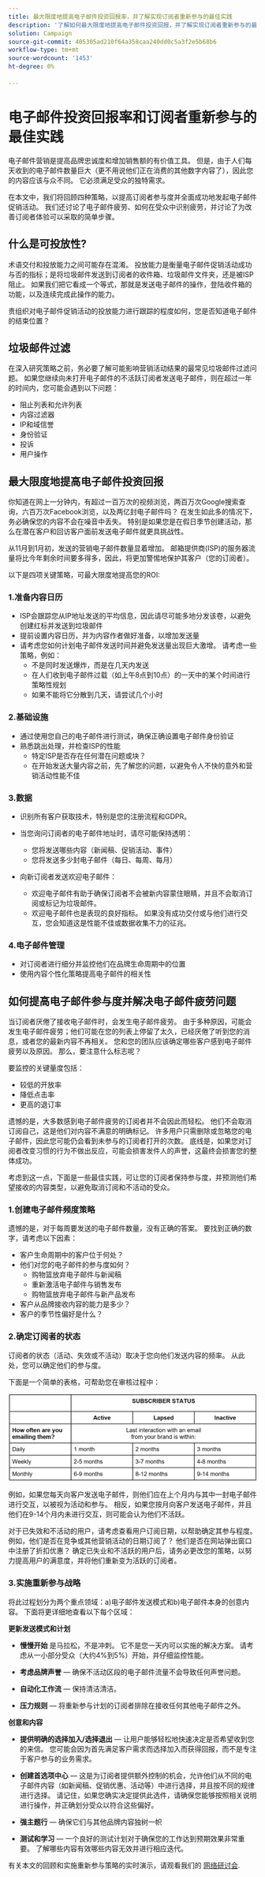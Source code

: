 ```yaml
---
title: 最大限度地提高电子邮件投资回报率，并了解实现订阅者重新参与的最佳实践
description: '了解如何最大限度地提高电子邮件投资回报，并了解实现订阅者重新参与的最佳实践。 了解提高订阅者参与度的策略，并了解电子邮件促销活动的整体成功情况。 '
solution: Campaign
source-git-commit: 405305ad210f64a358caa240dd0c5a3f2e5b68b6
workflow-type: tm+mt
source-wordcount: '1453'
ht-degree: 0%

---
```


# 电子邮件投资回报率和订阅者重新参与的最佳实践

电子邮件营销是提高品牌忠诚度和增加销售额的有价值工具。 但是，由于人们每天收到的电子邮件数量巨大（更不用说他们正在消费的其他数字内容了），因此您的内容应该与众不同。 它必须满足受众的独特需求。

在本文中，我们将回顾四种策略，以提高订阅者参与度并全面成功地发起电子邮件促销活动。 我们还讨论了电子邮件疲劳、如何在受众中识别疲劳，并讨论了为改善订阅者体验可以采取的简单步骤。

## 什么是可投放性?

术语交付和投放能力之间可能存在混淆。 投放能力是衡量电子邮件促销活动成功与否的指标；是将垃圾邮件发送到订阅者的收件箱、垃圾邮件文件夹，还是被ISP阻止。 如果我们把它看成一个等式，那就是发送电子邮件的操作，登陆收件箱的功能，以及连续完成此操作的能力。

贵组织对电子邮件促销活动的投放能力进行跟踪的程度如何，您是否知道电子邮件的结束位置？

## 垃圾邮件过滤

在深入研究策略之前，务必要了解可能影响营销活动结果的最常见垃圾邮件过滤问题。 如果您继续向未打开电子邮件的不活跃订阅者发送电子邮件，则在超过一年的时间内，您可能会遇到以下问题：

* 阻止列表和允许列表
* 内容过滤器
* IP和域信誉
* 身份验证
* 投诉
* 用户操作

## 最大限度地提高电子邮件投资回报

你知道在网上一分钟内，有超过一百万次的视频浏览，两百万次Google搜索查询，六百万次Facebook浏览，以及两亿封电子邮件吗？ 在发生如此多的情况下，务必确保您的内容不会在噪音中丢失。 特别是如果您是在假日季节创建活动，那么在潜在客户和回访客户面前发送电子邮件就更具挑战性。

从11月到1月初，发送的营销电子邮件数量显着增加。 邮箱提供商(ISP)的服务器流量将比今年剩余时间要多得多，因此，将更加警惕地保护其客户（您的订阅者）。

以下是四项关键策略，可最大限度地提高您的ROI:

### 1.准备内容日历

* ISP会跟踪您从IP地址发送的平均信息，因此请尽可能多地分发该卷，以避免创建红标并发送到垃圾邮件
* 提前设置内容日历，并为内容作者做好准备，以增加发送量
* 请考虑您如何计划电子邮件发送时间并避免发送量出现巨大激增。 请考虑一些策略，例如：
   * 不是同时发送爆炸，而是在几天内发送
   * 在人们收到电子邮件过载（如上午8点到10点）的一天中的某个时间进行策略性规划
   * 如果不能将它分散到几天，请尝试几个小时

### 2.基础设施

* 通过使用您自己的电子邮件进行测试，确保正确设置电子邮件身份验证
* 熟悉跳出处理，并检查ISP的性能
   * 特定ISP是否存在任何潜在问题或块？
   * 在开始发送大量内容之前，先了解您的问题，以避免令人不快的意外和营销活动性能不佳

### 3.数据

* 识别所有客户获取技术，特别是您的注册流程和GDPR。
* 当您询问订阅者的电子邮件地址时，请尽可能保持透明：
   * 您将发送哪些内容（新闻稿、促销活动、事件）
   * 您将发送多少封电子邮件（每日、每周、每月）

* 向新订阅者发送欢迎电子邮件：
   * 欢迎电子邮件有助于确保订阅者不会被新内容蒙住眼睛，并且不会取消订阅或标记为垃圾邮件。
   * 欢迎电子邮件也是表现的良好指标。 如果没有成功交付或与他们进行交互，您会知道这是性能不佳或数据收集不力的征兆。

### 4.电子邮件管理

* 对订阅者进行细分并监控他们在品牌生命周期中的位置
* 使用内容个性化策略提高电子邮件的相关性

## 如何提高电子邮件参与度并解决电子邮件疲劳问题

当订阅者厌倦了接收电子邮件时，会发生电子邮件疲劳。 由于多种原因，可能会发生电子邮件疲劳；他们可能在您的列表上停留了太久，已经厌倦了听到您的消息，或者您的最新内容不再相关。 您和您的团队应该确定哪些客户感到电子邮件疲劳以及原因。 那么，要注意什么标志呢？

要监控的关键量度包括：

* 较低的开放率
* 降低点击率
* 更高的退订率

遗憾的是，大多数感到电子邮件疲劳的订阅者并不会因此而轻松。 他们不会取消订阅自己，这是他们对内容不满意的明确标记。 许多用户只需删除或忽略您的电子邮件，因此您可能仍会看到未参与的订阅者打开的次数。 底线是，如果您对订阅者改变习惯的行为不做出反应，可能会损害发件人的声誉，这最终会损害您的整体成功。

考虑到这一点，下面是一些最佳实践，可让您的订阅者保持参与度，并预测他们希望接收的内容类型，以避免取消订阅和不活动的受众。

### 1.创建电子邮件频度策略

遗憾的是，对于每周要发送的电子邮件数量，没有正确的答案。 要找到正确的数字，请考虑以下因素：

* 客户生命周期中的客户位于何处？
* 他们对您的电子邮件的参与度如何？
   * 购物篮放弃电子邮件与新闻稿
   * 重新激活电子邮件与销售发布
   * 购物篮放弃电子邮件与新产品发布
* 客户从品牌接收内容的能力是多少？
* 客户的季节性偏好是什么？

### 2.确定订阅者的状态

订阅者的状态（活动、失效或不活动）取决于您向他们发送内容的频率。 从此处，您可以确定他们的参与度。

下面是一个简单的表格，可帮助您在审核过程中：

![订阅者状态](assets/subscriber-status.png)

例如，如果您每天向客户发送电子邮件，则他们应在上个月内与其中一封电子邮件进行交互，以被视为活动和参与。 相反，如果您按月向客户发送电子邮件，并且他们在9-14个月内未进行交互，则可能会认为他们不活跃。

对于已失效和不活动的用户，请考虑查看用户订阅日期，以帮助确定其参与程度。 例如，他们是否在竞争或其他营销活动的日期订阅了？ 他们是否在网站弹出窗口中注册了折扣优惠？ 确定已失业和不活跃的用户后，请务必更改您的策略，以努力提高用户的满意度，并将他们重新变为活跃的订阅者。

### 3.实施重新参与战略

将此过程划分为两个重点领域：a)电子邮件发送模式和b)电子邮件本身的创意内容。 下面将更详细地查看以下每个区域：

**更新发送模式和计划**

* **慢慢开始** 是马拉松，不是冲刺。 它不是您一天内可以实施的解决方案。 请考虑从一小部分受众（大约4%到5%）开始，并仔细监控性能。

* **考虑品牌声誉**  — 确保不活动区段的电子邮件流量不会导致任何声誉问题。

* **自动化工作流**  — 保持清洁清洁。

* **压力规则**  — 将重新参与计划的订阅者排除在接收任何其他电子邮件之外。

**创意和内容**

* **提供明确的选择加入/选择退出**  — 让用户能够轻松地快速决定是否希望收到您的来信。 您可能会因为首先满足客户需求而选择加入而获得回报，而不是专注于客户参与的业务需求。

* **创建首选项中心**  — 这是为订阅者提供额外控制的机会，允许他们从不同的电子邮件内容（如新闻稿、促销优惠、活动等）中进行选择，并且按不同的规律进行选择。 请记住，如果您确实决定提供此选件，请确保您能够按照相关说明进行操作，并正确划分受众以符合这些偏好。

* **强主题行**  — 确保它们与其他品牌内容独树一帜

* **测试和学习**  — 一个良好的测试计划对于确保您的工作达到预期效果非常重要。 了解哪些内容有效哪些内容无效并进行相应迭代。

有关本文的回顾和实施重新参与策略的实时演示，请观看我们的 [网络研讨会](https://adobecustomersuccess.adobeconnect.com/pm8goho13xuy/).
